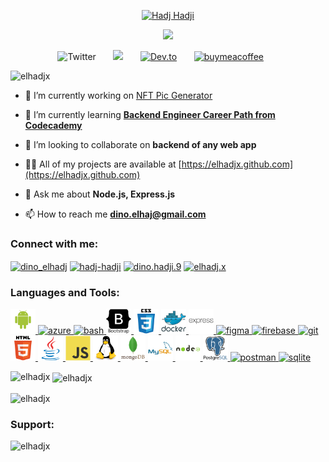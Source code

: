 <p align="center">
  <a href="https://github.com/elhadjx">
    <img src="https://readme-typing-svg.demolab.com?font=Fira+Code&size=30&duration=100&pause=800&color=F70000&center=true&width=435&lines=Hadj+Hadji" alt="Hadj Hadji" /></a>
</p>

<p align="center">
  <a href="https://github.com/DenverCoder1">
    <img src="https://readme-typing-svg.demolab.com?font=Fira+Code&size=30&duration=1000&pause=1000&color=F70000&center=true&width=435&lines=Backend+Developer;BSc+in+Computer+Science;Node.js+%7C+Express.js" /></a>
</p>

<!-- Social icons section -->
<p align="center"
  <a href="https://twitter.com/dino_elhadj"><img width="32px" alt="Twitter" title="Twitter" src="https://i.imgur.com/OXZM1L6.png"/></a>
  &#8287;&#8287;&#8287;&#8287;&#8287;
  <a href="https://discord.gg/fPrdqh3Zfu" alt="Discord" title="Javatar"><img width="32px" src="https://i.imgur.com/OViZO8J.png"/></a>
  &#8287;&#8287;&#8287;&#8287;&#8287;
  <a href="https://dev.to/elhadjx"><img width="32px" alt="Dev.to" title="elhadjx Dev.to" src="https://i.imgur.com/mVm29vK.png"></a>
  &#8287;&#8287;&#8287;&#8287;&#8287;
  <a href="https://www.buymeacoffee.com/elhadjx"><img width="32px" alt="buymeacoffee" title="Buy me a coffee" src="https://i.imgur.com/PpLeD3K.png"/></a>
  &#8287;&#8287;&#8287;&#8287;&#8287;

<p align="left"> <img src="https://komarev.com/ghpvc/?username=elhadjx&label=Profile%20views&color=ff0000&style=flat" alt="elhadjx" /> </p>

- 🔭 I’m currently working on [NFT Pic Generator](https://github.com/elhadjx/nftpicgen)

- 🌱 I’m currently learning [**Backend Engineer Career Path from Codecademy**](https://www.codecademy.com/learn/paths/back-end-engineer-career-path)

- 👯 I’m looking to collaborate on **backend of any web app**

- 👨‍💻 All of my projects are available at [https://elhadjx.github.com](https://elhadjx.github.com)

- 💬 Ask me about **Node.js, Express.js**

- 📫 How to reach me **dino.elhaj@gmail.com**

<h3 align="left">Connect with me:</h3>
<p align="left">
<a href="https://twitter.com/dino_elhadj" target="blank"><img align="center" src="https://raw.githubusercontent.com/rahuldkjain/github-profile-readme-generator/master/src/images/icons/Social/twitter.svg" alt="dino_elhadj" height="30" width="40" /></a>
<a href="https://linkedin.com/in/hadj-hadji" target="blank"><img align="center" src="https://raw.githubusercontent.com/rahuldkjain/github-profile-readme-generator/master/src/images/icons/Social/linked-in-alt.svg" alt="hadj-hadji" height="30" width="40" /></a>
<a href="https://fb.com/dino.hadji.9" target="blank"><img align="center" src="https://raw.githubusercontent.com/rahuldkjain/github-profile-readme-generator/master/src/images/icons/Social/facebook.svg" alt="dino.hadji.9" height="30" width="40" /></a>
<a href="https://instagram.com/elhadj.x" target="blank"><img align="center" src="https://raw.githubusercontent.com/rahuldkjain/github-profile-readme-generator/master/src/images/icons/Social/instagram.svg" alt="elhadj.x" height="30" width="40" /></a>
</p>

<h3 align="left">Languages and Tools:</h3>
<p align="left"> <a href="https://developer.android.com" target="_blank" rel="noreferrer"> <img src="https://raw.githubusercontent.com/devicons/devicon/master/icons/android/android-original-wordmark.svg" alt="android" width="40" height="40"/> </a> <a href="https://azure.microsoft.com/en-in/" target="_blank" rel="noreferrer"> <img src="https://www.vectorlogo.zone/logos/microsoft_azure/microsoft_azure-icon.svg" alt="azure" width="40" height="40"/> </a> <a href="https://www.gnu.org/software/bash/" target="_blank" rel="noreferrer"> <img src="https://www.vectorlogo.zone/logos/gnu_bash/gnu_bash-icon.svg" alt="bash" width="40" height="40"/> </a> <a href="https://getbootstrap.com" target="_blank" rel="noreferrer"> <img src="https://raw.githubusercontent.com/devicons/devicon/master/icons/bootstrap/bootstrap-plain-wordmark.svg" alt="bootstrap" width="40" height="40"/> </a> <a href="https://www.w3schools.com/css/" target="_blank" rel="noreferrer"> <img src="https://raw.githubusercontent.com/devicons/devicon/master/icons/css3/css3-original-wordmark.svg" alt="css3" width="40" height="40"/> </a> <a href="https://www.docker.com/" target="_blank" rel="noreferrer"> <img src="https://raw.githubusercontent.com/devicons/devicon/master/icons/docker/docker-original-wordmark.svg" alt="docker" width="40" height="40"/> </a> <a href="https://expressjs.com" target="_blank" rel="noreferrer"> <img src="https://raw.githubusercontent.com/devicons/devicon/master/icons/express/express-original-wordmark.svg" alt="express" width="40" height="40"/> </a> <a href="https://www.figma.com/" target="_blank" rel="noreferrer"> <img src="https://www.vectorlogo.zone/logos/figma/figma-icon.svg" alt="figma" width="40" height="40"/> </a> <a href="https://firebase.google.com/" target="_blank" rel="noreferrer"> <img src="https://www.vectorlogo.zone/logos/firebase/firebase-icon.svg" alt="firebase" width="40" height="40"/> </a> <a href="https://git-scm.com/" target="_blank" rel="noreferrer"> <img src="https://www.vectorlogo.zone/logos/git-scm/git-scm-icon.svg" alt="git" width="40" height="40"/> </a> <a href="https://www.w3.org/html/" target="_blank" rel="noreferrer"> <img src="https://raw.githubusercontent.com/devicons/devicon/master/icons/html5/html5-original-wordmark.svg" alt="html5" width="40" height="40"/> </a> <a href="https://www.java.com" target="_blank" rel="noreferrer"> <img src="https://raw.githubusercontent.com/devicons/devicon/master/icons/java/java-original.svg" alt="java" width="40" height="40"/> </a> <a href="https://developer.mozilla.org/en-US/docs/Web/JavaScript" target="_blank" rel="noreferrer"> <img src="https://raw.githubusercontent.com/devicons/devicon/master/icons/javascript/javascript-original.svg" alt="javascript" width="40" height="40"/> </a> <a href="https://www.linux.org/" target="_blank" rel="noreferrer"> <img src="https://raw.githubusercontent.com/devicons/devicon/master/icons/linux/linux-original.svg" alt="linux" width="40" height="40"/> </a> <a href="https://www.mongodb.com/" target="_blank" rel="noreferrer"> <img src="https://raw.githubusercontent.com/devicons/devicon/master/icons/mongodb/mongodb-original-wordmark.svg" alt="mongodb" width="40" height="40"/> </a> <a href="https://www.mysql.com/" target="_blank" rel="noreferrer"> <img src="https://raw.githubusercontent.com/devicons/devicon/master/icons/mysql/mysql-original-wordmark.svg" alt="mysql" width="40" height="40"/> </a> <a href="https://nodejs.org" target="_blank" rel="noreferrer"> <img src="https://raw.githubusercontent.com/devicons/devicon/master/icons/nodejs/nodejs-original-wordmark.svg" alt="nodejs" width="40" height="40"/> </a> <a href="https://www.postgresql.org" target="_blank" rel="noreferrer"> <img src="https://raw.githubusercontent.com/devicons/devicon/master/icons/postgresql/postgresql-original-wordmark.svg" alt="postgresql" width="40" height="40"/> </a> <a href="https://postman.com" target="_blank" rel="noreferrer"> <img src="https://www.vectorlogo.zone/logos/getpostman/getpostman-icon.svg" alt="postman" width="40" height="40"/> </a> <a href="https://www.sqlite.org/" target="_blank" rel="noreferrer"> <img src="https://www.vectorlogo.zone/logos/sqlite/sqlite-icon.svg" alt="sqlite" width="40" height="40"/> </a> </p>


<p><img align="left" src="https://github-readme-stats.vercel.app/api/top-langs?username=elhadjx&show_icons=true&theme=dark&title_color=ffffff&text_color=ffffff&locale=en&layout=compact" alt="elhadjx" /></p>

<p>&nbsp;<img align="center" src="https://github-readme-stats.vercel.app/api?username=elhadjx&show_icons=true&theme=dark&locale=en" alt="elhadjx" /></p>

<p><img align="center" src="https://github-readme-streak-stats.herokuapp.com/?user=elhadjx&theme=dark" alt="elhadjx" /></p>

<h3 align="left">Support:</h3>
<p><a href="https://www.buymeacoffee.com/elhadjx"> <img align="left" src="https://cdn.buymeacoffee.com/buttons/v2/default-yellow.png" height="50" width="210" alt="elhadjx" /></a></p><br><br>
